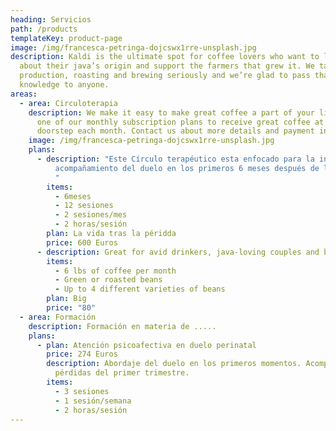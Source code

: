 ```yaml
---
heading: Servicios
path: /products
templateKey: product-page
image: /img/francesca-petringa-dojcswx1rre-unsplash.jpg
description: Kaldi is the ultimate spot for coffee lovers who want to learn
  about their java’s origin and support the farmers that grew it. We take coffee
  production, roasting and brewing seriously and we’re glad to pass that
  knowledge to anyone.
areas:
  - area: Circuloterapia
    description: We make it easy to make great coffee a part of your life. Choose
      one of our monthly subscription plans to receive great coffee at your
      doorstep each month. Contact us about more details and payment info.
    image: /img/francesca-petringa-dojcswx1rre-unsplash.jpg
    plans:
      - description: "Este Círculo terapéutico esta enfocado para la intervención y el
          acompañamiento del duelo en los primeros 6 meses después de la pérdida
          "
        items:
          - 6meses
          - 12 sesiones
          - 2 sesiones/mes
          - 2 horas/sesión
        plan: La vida tras la péridda
        price: 600 Euros
      - description: Great for avid drinkers, java-loving couples and bigger crowds
        items:
          - 6 lbs of coffee per month
          - Green or roasted beans
          - Up to 4 different varieties of beans
        plan: Big
        price: "80"
  - area: Formación
    description: Formación en materia de .....
    plans:
      - plan: Atención psicoafectiva en duelo perinatal
        price: 274 Euros
        description: Abordaje del duelo en los primeros momentos. Acompañamiento en
          pérdidas del primer trimestre.
        items:
          - 3 sesiones
          - 1 sesión/semana
          - 2 horas/sesión
---
```

